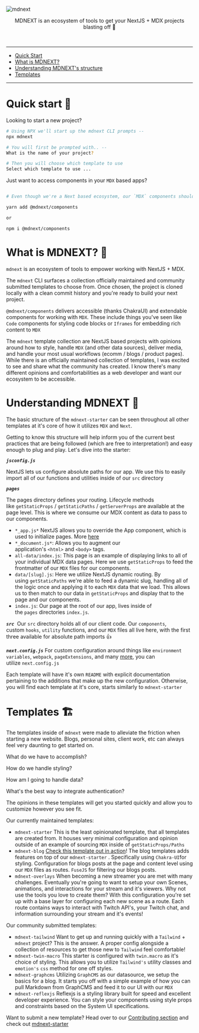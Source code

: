 <!-- markdownlint-disable MD033 MD041 -->

![mdnext](./mdnext.png)

<div align="center">

MDNEXT is an ecosystem of tools to get your NextJS + MDX projects blasting off :rocket:

<br/>

</div>

---

- [Quick Start](#quick-start-)
- [What is MDNEXT?](#what-is-mdnext-)
- [Understanding MDNEXT's structure](#understanding-mdnext-)
- [Templates](#templates-%EF%B8%8F)

---

# Quick start 🚀

Looking to start a new project?

```bash
# Using NPX we'll start up the mdnext CLI prompts --
npx mdnext

# You will first be prompted with.. --
What is the name of your project?

# Then you will choose which template to use
Select which template to use ...
```

Just want to access components in your `MDX` based apps?

```bash

# Even though we're a Next based ecosystem, our `MDX` components should be usable in most React based applications

yarn add @mdnext/components

or

npm i @mdnext/components
```

# What is MDNEXT? 🤔

`mdnext` is an ecosystem of tools to empower working with NextJS + MDX.

The `mdnext` CLI surfaces a collection officially maintained and community submitted templates to choose from. Once chosen, the project is cloned locally with a clean commit history and you're ready to build your next project.

`@mdnext/components` delivers accessible (thanks ChakraUI) and extendable components for working with `MDX`. These include things you've seen like `Code` components for styling code blocks or `Iframes` for embedding rich content to `MDX`

The `mdnext` template collection are NextJS based projects with opinions around how to style, handle `MDX` (and other data sources), deliver media, and handle your most usual workflows (ecomm / blogs / product pages). While there is an officially maintained collection of templates, I was excited to see and share what the community has created. I know there's many different opinions and comfortabilities as a web developer and want our ecosystem to be accessible.

# Understanding MDNEXT 📓

The basic structure of the `mdnext-starter` can be seen throughout all other templates at it's core of how it utilizes `MDX` and `Next`.

Getting to know this structure will help inform you of the current best practices that are being followed (which are free to interpretation!) and easy enough to plug and play. Let's dive into the starter:

**_`jsconfig.js`_**

NextJS lets us configure absolute paths for our app. We use this to easily import all of our functions and utilities inside of our `src` directory

**_`pages`_**

The pages directory defines your routing. Lifecycle methods like `getStaticProps` / `getStaticPaths` / `getServerProps` are available at the page level. This is where we consume our MDX content as data to pass to our components.

- `*_app.js*`
  NextJS allows you to override the App component, which is used to initialize pages. More [here](https://nextjs.org/docs/advanced-features/custom-app)
- `*_document.js*`: Allows you to augment our application's `<html>` and `<body>` tags.
- `all-data/index.js`: This page is an example of displaying links to all of your individual MDX data pages. Here we use `getStaticProps` to feed the frontmatter of our `MDX` files for our components.
- `data/[slug].js`: Here we utilize NextJS dynamic routing. By using `getStaticPaths` we're able to feed a dynamic slug, handling all of the logic once and applying it to each `MDX` data that we load. This allows us to then match to our data in `getStaticProps` and display that to the page and our components.
- `index.js`: Our page at the root of our app, lives inside of the `pages` directories `index.js`.

**_`src`_** 
Our `src` directory holds all of our client code. Our `components`, custom `hooks`, `utility` functions, and our `MDX` files all live here, with the first three available for absolute path imports 👍

**_`next.config.js`_**
For custom configuration around things like `environment variables`, `webpack`, `pageExtensions`, and many [more](https://github.com/vercel/next.js/blob/canary/packages/next/next-server/server/config.ts#L12-L63), you can utilize `next.config.js`

Each template will have it's own `README` with explicit documentation pertaining to the additions that make up the new configuration. Otherwise, you will find each template at it's core, starts similarly to `mdnext-starter`

# Templates 🏗️

The templates inside of `mdnext` were made to alleviate the friction when starting a new website. Blogs, personal sites, client work, etc can always feel very daunting to get started on.

What do we have to accomplish?

How do we handle styling?

How am I going to handle data?

What's the best way to integrate authentication?

The opinions in these templates will get you started quickly and allow you to customize however you see fit.

Our currently maintained templates:

- `mdnext-starter`
  This is the least opinionated template, that all templates are created from. It houses very minimal configuration and opinion outside of an example of sourcing `MDX` inside of `getStaticProps/Paths`
- `mdnext-blog`
  [Check this template out in action](https://codesandbox.io/s/mdnext-blog-m4kzq)! The blog templates adds features on top of our `mdnext-starter` . Specifically using `Chakra-UI`for styling. Configuration for blogs posts at the page and content level using our `MDX` files as routes. `FuseJS` for filtering our blogs posts. 
- `mdnext-overlays`
  When becoming a new streamer you are met with many challenges. Eventually you're going to want to setup your own Scenes, animations, and interactions for your stream and it's viewers. Why not use the tools you love to create them? With this configuration you're set up with a base layer for configuring each new scene as a route. Each route contains ways to interact with Twitch API's, your Twitch chat, and information surrounding your stream and it's events!

Our community submitted templates:

- `mdnext-tailwind`
  Want to get up and running quickly with a `Tailwind` + `mdnext` project? This is the answer. A proper config alongside a collection of resources to get those new to `Tailwind` feel comfortable!
- `mdnext-twin-macro`
  This starter is configured with `twin.macro` as it's choice of styling. This allows you to utilize `Tailwind's` utility classes and `emotion's` `css` method for one off styles.
- `mdnext-graphcms`
  Utilizing `GraphCMS` as our datasource, we setup the basics for a blog. It starts you off with a simple example of how you can pull Markdown from GraphCMS and feed it to our UI with our `MDX`
- `mdnext-reflexjs`
  Reflexjs is a styling library built for speed and excellent developer experience. You can style your components using style props and constraints based on the System UI specifications. 

Want to submit a new template? Head over to our [Contributing section](https://github.com/domitriusclark/mdnext/blob/master/CONTRIBUTORS.md) and check out [mdnext-starter](https://github.com/domitriusclark/mdnext-starter)
